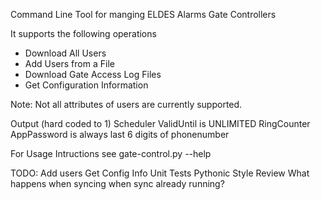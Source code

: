 Command Line Tool for manging ELDES Alarms Gate Controllers

It supports the following operations

- Download All Users
- Add Users from a File
- Download Gate Access Log Files
- Get Configuration Information

Note: Not all attributes of users are currently supported.

Output (hard coded to 1)
Scheduler
ValidUntil is UNLIMITED
RingCounter
AppPassword is always last 6 digits of phonenumber

For Usage Intructions see gate-control.py --help

TODO:
Add users
Get Config Info
Unit Tests
Pythonic Style Review
What happens when syncing when sync already running?
